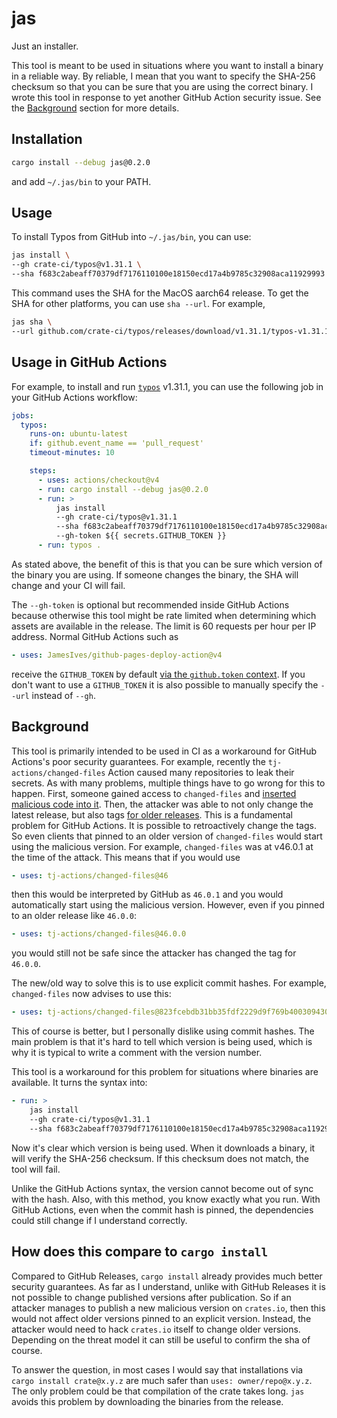 # jas

Just an installer.

This tool is meant to be used in situations where you want to install a binary in a reliable way.
By reliable, I mean that you want to specify the SHA-256 checksum so that you can be sure that you are using the correct binary.
I wrote this tool in response to yet another GitHub Action security issue.
See the [Background](#background) section for more details.

## Installation

```bash
cargo install --debug jas@0.2.0
```

and add `~/.jas/bin` to your PATH.

## Usage

To install Typos from GitHub into `~/.jas/bin`, you can use:

```bash
jas install \
--gh crate-ci/typos@v1.31.1 \
--sha f683c2abeaff70379df7176110100e18150ecd17a4b9785c32908aca11929993
```

This command uses the SHA for the MacOS aarch64 release.
To get the SHA for other platforms, you can use `sha --url`.
For example,

```bash
jas sha \
--url github.com/crate-ci/typos/releases/download/v1.31.1/typos-v1.31.1-x86_64-unknown-linux-musl.tar.gz
```

## Usage in GitHub Actions

For example, to install and run [`typos`](https://github.com/crate-ci/typos) v1.31.1, you can use the following job in your GitHub Actions workflow:

```yaml
jobs:
  typos:
    runs-on: ubuntu-latest
    if: github.event_name == 'pull_request'
    timeout-minutes: 10

    steps:
      - uses: actions/checkout@v4
      - run: cargo install --debug jas@0.2.0
      - run: >
          jas install
          --gh crate-ci/typos@v1.31.1
          --sha f683c2abeaff70379df7176110100e18150ecd17a4b9785c32908aca11929993
          --gh-token ${{ secrets.GITHUB_TOKEN }}
      - run: typos .
```

As stated above, the benefit of this is that you can be sure which version of the binary you are using.
If someone changes the binary, the SHA will change and your CI will fail.

The `--gh-token` is optional but recommended inside GitHub Actions because otherwise this tool might be rate limited when determining which assets are available in the release.
The limit is 60 requests per hour per IP address.
Normal GitHub Actions such as 
```yml
- uses: JamesIves/github-pages-deploy-action@v4
```

receive the `GITHUB_TOKEN` by default [via the `github.token` context](https://docs.github.com/en/actions/security-for-github-actions/security-guides/automatic-token-authentication).
If you don't want to use a `GITHUB_TOKEN` it is also possible to manually specify the `--url` instead of `--gh`.

## Background

This tool is primarily intended to be used in CI as a workaround for GitHub Actions's poor security guarantees.
For example, recently the `tj-actions/changed-files` Action caused many repositories to leak their secrets.
As with many problems, multiple things have to go wrong for this to happen.
First, someone gained access to `changed-files` and [inserted malicious code into it](https://github.com/tj-actions/changed-files/issues/2464#issuecomment-2727020537).
Then, the attacker was able to not only change the latest release, but also tags [for older releases](https://github.com/tj-actions/changed-files/issues/2463).
This is a fundamental problem for GitHub Actions.
It is possible to retroactively change the tags.
So even clients that pinned to an older version of `changed-files` would start using the malicious version.
For example, `changed-files` was at v46.0.1 at the time of the attack.
This means that if you would use

```yml
- uses: tj-actions/changed-files@46
```

then this would be interpreted by GitHub as `46.0.1` and you would automatically start using the malicious version.
However, even if you pinned to an older release like `46.0.0`:

```yml
- uses: tj-actions/changed-files@46.0.0
```

you would still not be safe since the attacker has changed the tag for `46.0.0`.

The new/old way to solve this is to use explicit commit hashes.
For example, `changed-files` now advises to use this:

```yml
- uses: tj-actions/changed-files@823fcebdb31bb35fdf2229d9f769b400309430d0 # v46
```

This of course is better, but I personally dislike using commit hashes.
The main problem is that it's hard to tell which version is being used, which is why it is typical to write a comment with the version number.

This tool is a workaround for this problem for situations where binaries are available.
It turns the syntax into:

```yml
- run: >
    jas install
    --gh crate-ci/typos@v1.31.1
    --sha f683c2abeaff70379df7176110100e18150ecd17a4b9785c32908aca11929993
```

Now it's clear which version is being used.
When it downloads a binary, it will verify the SHA-256 checksum.
If this checksum does not match, the tool will fail.

Unlike the GitHub Actions syntax, the version cannot become out of sync with the hash.
Also, with this method, you know exactly what you run.
With GitHub Actions, even when the commit hash is pinned, the dependencies could still change if I understand correctly.

## How does this compare to `cargo install`

Compared to GitHub Releases, `cargo install` already provides much better security guarantees.
As far as I understand, unlike with GitHub Releases it is not possible to change published versions after publication.
So if an attacker manages to publish a new malicious version on `crates.io`, then this would not affect older versions pinned to an explicit version.
Instead, the attacker would need to hack `crates.io` itself to change older versions.
Depending on the threat model it can still be useful to confirm the sha of course.

To answer the question, in most cases I would say that installations via `cargo install crate@x.y.z` are much safer than `uses: owner/repo@x.y.z`.
The only problem could be that compilation of the crate takes long.
`jas` avoids this problem by downloading the binaries from the release.
